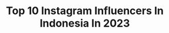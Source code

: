 ---
title: Top 10 Instagram Influencers In Indonesia In 2023
description: >-
  Find top Instagram influencers in Indonesia in 2023. Most popular hashtags: #nyxprofessionalmakeuppartner #couplegoals #nyxinlasvegas.
platform: Instagram
hits: 16814
text_top: Analyze the top-rated Instagram profiles on inBeat.
text_bottom: Our search engine holds 16814 Instagram influencers like this in Indonesia for you to pitch.
profiles:
  - username: "emiwaybantai"
    fullname: >-
      Emiway Bantai
    bio: >-
      (INDEPENDENT) Artist/Hip Hop Email - Imailemiway@gmail.com Twitter - emiwaytweets LIVE BTS ⬇️
    location: "Indonesia"
    followers: 4610303
    engagement: 487
    commentsToLikes: 0.012057
    id: ck0tuousr82250i19yv8bg1s1
    verified: true
    hashtags: "#kots, #rap91live, #worldenvironmentday, #independent"
  - username: "aashnahegde"
    fullname: >-
      Aashna Hegde
    bio: >-
      w̶a̶r̶r̶i̶o̶r̶ worrier 👽 Content Creator @nofiltr.group thrift 💌 @outofstock.in
    location: "Indonesia"
    followers: 1144485
    engagement: 911
    commentsToLikes: 0.011594
    id: ck0u9bfgn9gyc0i190jjesa4v
    verified: false
    hashtags: "#ad, #cirquedusoleil, #nyxprofessionalmakeuppartner, #nyxinlasvegas"
  - username: "skingasmid"
    fullname: >-
      Fitri
    bio: >-
      Skincare . Beauty 📸 @trizastudio 🍂 @sheisfitri_
    location: "Indonesia"
    followers: 13797
    engagement: 468
    commentsToLikes: 0.197752
    id: cl3w8ztbod9z00i23ifj2oupn
    verified: false
    hashtags: "#modernurban, #azarinecosmetic, #marvelxazarine, #reviewrombongan"
  - username: "btr_babyla"
    fullname: >-
      Nabila Rahmarizarti Maharani
    bio: >-
      Be Blessed✨ PUBG Mobile Player of @bigetronesports ACE @blah.by.babyla • CP +62 813-1851-1995 talitha
    location: "Indonesia"
    followers: 1697868
    engagement: 436
    commentsToLikes: 0.002276
    id: ck14lb1w2tr550i190ydgaw5m
    verified: false
    hashtags: ""
  - username: "aquinaldoadrian"
    fullname: >-
      QUIN
    bio: >-
      @021hmiay @qprlvd
    location: "Indonesia"
    followers: 127829
    engagement: 453
    commentsToLikes: 0.007260
    id: ck13b7x7xu4rb0i19w4k3y5nt
    verified: true
    hashtags: "#oscarlawalataculture, #museumdihatiku, #museumnasionalindonesia, #akudankain"
  - username: "yuliana_fonataba"
    fullname: >-
      yuliana fonataba
    bio: >-
      The Year To Arise and Shine 🤩 😇🙏🏾 News Presenter Liputan 6 @sctv MC - Moderator 🙏🏾 For Business inquire 085643657619 (patricia)
    location: "Indonesia"
    followers: 13703
    engagement: 465
    commentsToLikes: 0.034607
    id: ck6txmbh8ylz90j71dews510p
    verified: false
    hashtags: "#parpol, #selfreminder, #liputan6sctv, #sctvberita"
  - username: "dr.nadiaw"
    fullname: >-
      Nadia Wirantari
    bio: >-
      Board certified dermatovenereologist. 📍SUB,ID. @anareclinic.id @adihusada.uw 🗣Skin problems |Skincare |Skin treatments ✉️DM for collab
    location: "Indonesia"
    followers: 15185
    engagement: 669
    commentsToLikes: 0.051887
    id: cl3w8ztgtda3q0i23gpz8s0i6
    verified: false
    hashtags: "#myskintention, #jerawat, #skincare, #treatmentbopeng"
  - username: "clarissaputri_"
    fullname: >-
      Clarissa Putri H 😽
    bio: >-
      Beauty & Fashion Enthusiast✨ #GenerasiKulitSehat Bersama @npureofficial Olshop: 081389164343 (WA) Brand: 081294584704 (Kartika) / 0812 82820619 (Momi)
    location: "Indonesia"
    followers: 1205363
    engagement: 530
    commentsToLikes: 0.003916
    id: ck0vvfnomoxe20i19i2qvn84r
    verified: false
    hashtags: "#fdnevent, #enjoyamazingskin, #lazadafestivalfashion, #sipalingbestie"
  - username: "filio_lou"
    fullname: >-
      Filio Tsinoglou-Oikonomou
    bio: >-
      🇬🇷 🇹🇷 🇮🇩 🇬🇧 🇯🇴 🇲🇻 🇦🇹 🇲🇽 🇹🇿 🇫🇷 ♡ mumof2, babygirl 16.03.17 ♡ baby boy 01.09.21 📧 Collab Requests: filio_lou@renfluence.com
    location: "Indonesia"
    followers: 328046
    engagement: 669
    commentsToLikes: 0.111284
    id: ck5q40hron6zo0i111y3qc1s2
    verified: false
    hashtags: "#couplegoals, #mexico, #family, #love"
  - username: "yurayunita"
    fullname: >-
      Yura Yunita
    bio: >-
      CP : +62 813 63203050 Video Musik #DuniaTipuTipu 🤍
    location: "Indonesia"
    followers: 967658
    engagement: 499
    commentsToLikes: 0.006738
    id: ck0u2ficqzss70i192zy6dq5x
    verified: true
    hashtags: "#colordancechallenge, #uniqloindonesia, #uniqlocolor, #yurayunita"
cities:
  - name: Jakarta
    link: /instagram/indonesia/jakarta
  - name: Bali
    link: /instagram/indonesia/bali
---